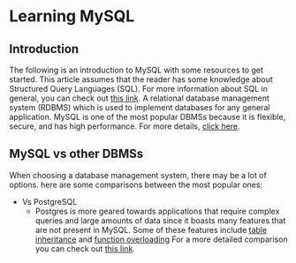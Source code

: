 # Learning MySQL

## Introduction

The following is an introduction to MySQL with some resources to get started. This article assumes that the reader has some knowledge about Structured Query Languages (SQL). For more information about SQL in general, you can check out [this link](https://www.postgresqltutorial.com/postgresql-tutorial/postgresql-vs-mysql/). A relational database management system (RDBMS) which is used to implement databases for any general application. MySQL is one of the most popular DBMSs because it is flexible, secure, and has high performance. For more details, [click here](https://www.hostinger.com/tutorials/what-is-mysql).

## MySQL vs other DBMSs

When choosing a database management system, there may be a lot of options. here are some comparisons between the most popular ones:

* Vs PostgreSQL
  * Postgres is more geared towards applications that require complex queries and large amounts of data since it boasts many features that are not present in MySQL. Some of these features include [table inheritance](https://www.postgresql.org/docs/7.2/inherit.html) and [function overloading](https://www.postgresql.org/docs/current/xfunc-overload.html) For a more detailed comparison you can check out [this link](https://www.integrate.io/blog/postgresql-vs-mysql-which-one-is-better-for-your-use-case/).
